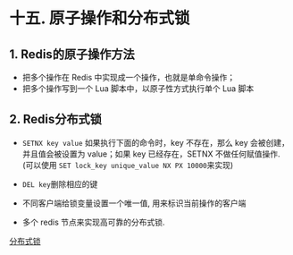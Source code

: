 # 十五. 原子操作和分布式锁

## 1. Redis的原子操作方法

- 把多个操作在 Redis 中实现成一个操作，也就是单命令操作；
- 把多个操作写到一个 Lua 脚本中，以原子性方式执行单个 Lua 脚本

## 2. Redis分布式锁

- `SETNX key value` 如果执行下面的命令时，key 不存在，那么 key 会被创建，并且值会被设置为 value；如果 key 已经存在，SETNX 不做任何赋值操作. (可以使用 `SET lock_key unique_value NX PX 10000`来实现)

- `DEL key`删除相应的键
- 不同客户端给锁变量设置一个唯一值, 用来标识当前操作的客户端
- 多个 redis 节点来实现高可靠的分布式锁. 

[分布式锁](https://time.geekbang.org/column/article/301092)


